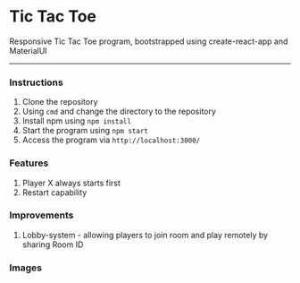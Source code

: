 # Tic Tac Toe

Responsive Tic Tac Toe program, bootstrapped using create-react-app and MaterialUI

----------------------------------

### Instructions
1. Clone the repository
2. Using ```cmd``` and change the directory to the repository
3. Install npm using ```npm install```
4. Start the program using ```npm start```
5. Access the program via ```http://localhost:3000/```

### Features
1. Player X always starts first
2. Restart capability

### Improvements
1. Lobby-system - allowing players to join room and play remotely by sharing Room ID

### Images


